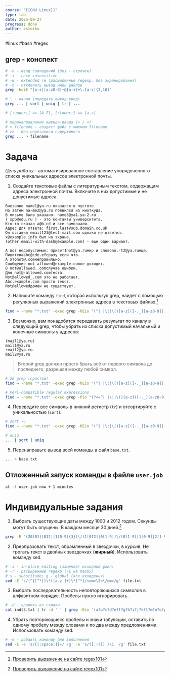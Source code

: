 ```yaml
---
course: "[[GNU Linux]]"
type: lab
date: 2025-09-27
progress: done
author: estoiko
---
```

#linux #bash #regex

## grep - конспект

```bash
# -o - ввод совпадений (без - строчек)
# -i - case insensitive
# -E - extended re (расширенные regexp, без экранирования)
# -h - отключить вывод имён файлов
grep -hoiE "[a-z][a-z0-9]+@[a-z]+\.[a-z]{2,10}"

# | - канал (передать вывод-ввод)
grep ... | sort | uniq | tr | ...

# [:upper:] == [A-Z], [:lower:] == [a-z]

# перенаправление вывода-ввода (> / <)
# > filename - создаст файл с именем filename
# >> - без перезаписи содержимого 
grep ... > filename
```
# Задача

*Цель работы* – автоматизированное составление упорядоченного списка уникальных адресов электронной почты.

 1. Создайте текстовые файлы с литературным текстом, содержащим адреса электронной почты. Включите в них допустимые и не допустимые адреса.

```
Внезапно name1@ya.ru оказался в пустоте.  
Но затем na-me2@ya.ru появился из ниоткуда.  
В письме было указано: name3@ya1.ya-2.ru  
( spb@edu.ru ) - это контакты университета.  
Кто-то сказал a@b.cd и все замолчали.  
Адрес для ответа: first.last@sub.domain.co.uk  
Он оставил email123@test-mail.com однако не ответил.  
x@example.info был на экране.  
(other.email-with-dash@example.com) - еще один вариант.

А вот недопустимые: привет1not@ya.ruмир и словоno.-t2@ya.ruеще.  
Пишитенаabc@cde.efсразу если что.  
А этоnot@.comнеправильно.  
Сообщение-not-allowed@example.comне доходит.  
В not@allowed..comслучае ошибки.  
Для not@-allowed.comтеста.  
Not@allowed_.com это не работает.  
Abc.example.com просто текст.  
Not@allowedдомен не существует.
```
 <div class="page-break" style="page-break-before: always;"></div>

2. Напишите команду `find`, которая используя grep, найдет с помощью регулярных выражений электронные адреса в текстовых файлах.[^1]

```bash
find ~ -name "*.txt" -exec grep -hEio "(^| |\:|\()[a-z]([-._][a-z0-9]|[a-z0-9])*@[a-z0-9]+(\.[a-z0-9]+)*([-._][a-z0-9]|[a-z0-9])*\.[a-z]{2,}($| |\:|\)|\!)" '{}' \; | grep -hEio "[a-z].+[a-z]" | tr [:upper:] [:lower:] | sort
```

3. Возможно, вам понадобится передавать результат по каналу в следующий grep, чтобы убрать из списка допустимый начальный и конечные символы у адресов:

```
(mail1@ya.ru) 
mail1@ya.ru
:mail2@ya.ru. 
mail2@ya.ru
```

> Второй grep должен просто брать всё от первого символа до последнего, разрешая между любой символ.

```bash
# 2й grep (простой)
find ~ -name "*.txt" -exec grep -hEio "(^| |\:|\()[a-z]([-._][a-z0-9]|[a-z0-9])*@[a-z0-9]+(\.[a-z0-9]+)*([-._][a-z0-9]|[a-z0-9])*\.[a-z]{2,}($| |\:|\)|\!)" '{}' \; | grep -hEio "[a-z].+[a-z]" 

# Perl-compatible regular expressions
find ~ -name "*.txt" -exec grep -Pio "(?<=^| |\:|\()[a-z]([-._][a-z0-9]|[a-z0-9])*@[a-z0-9]+(\.[a-z0-9]+)*([-._][a-z0-9]|[a-z0-9])*\.[a-z]{2,}(?=$| |\:|\)|\!)" '{}' \; 
```

4. Переведите все символы в нижний регистр (`tr`) и отсортируйте с уникальностью (`sort`).

```bash
# sort -u
find ~ -name "*.txt" -exec grep -hEio "(^| |\:|\()[a-z]([-._][a-z0-9]|[a-z0-9])*@[a-z0-9]+(\.[a-z0-9]+)*([-._][a-z0-9]|[a-z0-9])*\.[a-z]{2,}($| |\:|\)|\!)" '{}' \; | grep -hEio "[a-z].+[a-z]" | tr [:upper:] [:lower:] | sort -u

# uniq
... | sort | uniq
```

5. Перенаправьте вывод всей команды в файл `base.txt`.

```bash
... > base.txt
```

## Отложенный запуск команды в файле `user.job`

```bash
at -f user.job now + 1 minutes
```
<div class="page-break" style="page-break-before: always;"></div>

# Индивидуальные задания

1. Выбрать существующие даты между 1000 и 2012 годом. Секунды могут быть опущены. В каждом месяце 30 дней.[^2]

```bash
grep -E "(20[01][012]|1[0-9]{3})\/(1[012]|0[1-9])\/(0[1-9]|1[0-9]|2[1-9]|30) (([01][0-9]|2[0-3]):[0-5][0-9])" 
```

2. Преобразовать текст, обрамленный в звездочки, в *курсив*. Не трогать текст в двойных звездочках (**жирный**). Использовать команду sed.

```bash
# -i - in-place editing (заменяет исходный файл)
# -r - расширенные regexp (-E на macOS)
# s - substitude; g - global (все вхождения)
sed -E 's/(^|[^*])\*([a-z ]+)\*[^*]/<em>\2<\/em>/g' file.txt
```

3. Выбрать последовательность неповторяющихся символов в алфавитном порядке. Пробелы нужно игнорировать.

```bash
# -d - удалить из строки 
cat indt3.txt | tr -d ' ' | grep -Eio '(a?b?c?d?e?f?g?h?i?j?k?l?m?n?o?p?q?r?s?t?u?v?w?x?y?z?)'
```

4. Убрать повторяющиеся пробелы и знаки табуляции, оставить по одному пробелу между словами и по два между предложениями. Использовать команду sed.

```bash
# -e - добавть команду для выполнения
sed -E -e 's/[[:space:]]+/ /g' -e 's/([.!?]) /\1  /g' file.txt
```

[^1]: [Проверить выражение на сайте regex101](https://regex101.com/r/cFsAPT/2)

[^2]: [Проверить выражение на сайте regex101](https://regex101.com/r/sVXSAp/2) 
